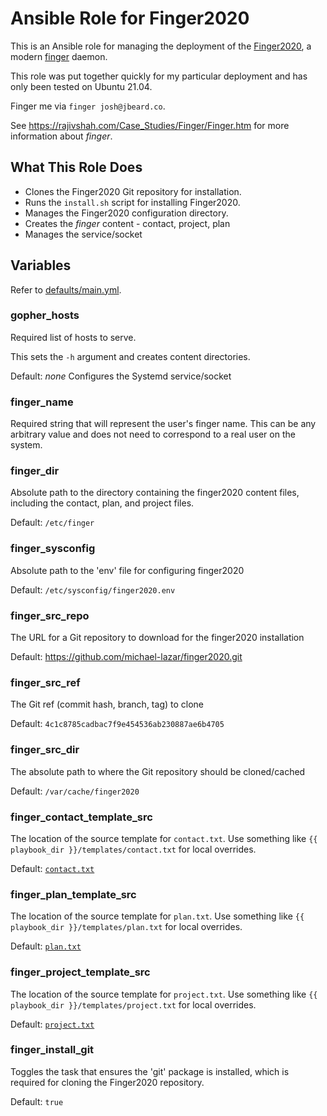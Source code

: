 # Ansible Role for Finger2020

This is an Ansible role for managing the deployment of the
[Finger2020](https://github.com/michael-lazar/finger2020), a modern
[finger](https://en.wikipedia.org/wiki/Finger_protocol) daemon.

This role was put together quickly for my particular deployment and has only
been tested on Ubuntu 21.04.

Finger me via `finger josh@jbeard.co`.

See <https://rajivshah.com/Case_Studies/Finger/Finger.htm> for more information
about _finger_.

## What This Role Does

* Clones the Finger2020 Git repository for installation.
* Runs the `install.sh` script for installing Finger2020.
* Manages the Finger2020 configuration directory.
* Creates the _finger_ content - contact, project, plan
* Manages the service/socket

## Variables

Refer to [defaults/main.yml](defaults/main.yml).

### gopher_hosts

Required list of hosts to serve.

This sets the `-h` argument and creates content directories.

Default: _none_
Configures the Systemd service/socket

### finger_name

Required string that will represent the user's finger name. This can be any
arbitrary value and does not need to correspond to a real user on the system.

### finger_dir

Absolute path to the directory containing the finger2020 content files,
including the contact, plan, and project files.

Default: `/etc/finger`

### finger_sysconfig

Absolute path to the 'env' file for configuring finger2020

Default: `/etc/sysconfig/finger2020.env`

### finger_src_repo

The URL for a Git repository to download for the finger2020 installation

Default: https://github.com/michael-lazar/finger2020.git

### finger_src_ref

The Git ref (commit hash, branch, tag) to clone

Default: `4c1c8785cadbac7f9e454536ab230887ae6b4705`

### finger_src_dir

The absolute path to where the Git repository should be cloned/cached

Default: `/var/cache/finger2020`

### finger_contact_template_src

The location of the source template for `contact.txt`.
Use something like `{{ playbook_dir }}/templates/contact.txt` for local
overrides.

Default: [`contact.txt`](templates/contact.txt)

### finger_plan_template_src

The location of the source template for `plan.txt`.
Use something like `{{ playbook_dir }}/templates/plan.txt` for local
overrides.

Default: [`plan.txt`](templates/plan.txt)

### finger_project_template_src

The location of the source template for `project.txt`.
Use something like `{{ playbook_dir }}/templates/project.txt` for local
overrides.

Default: [`project.txt`](templates/project.txt)

### finger_install_git

Toggles the task that ensures the 'git' package is installed, which is
required for cloning the Finger2020 repository.

Default: `true`
